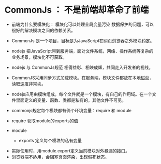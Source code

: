 # CommonJs  ： 不是前端却革命了前端

+ 前端为什么要模块化： 模块化可以处理全局变量污染
数据保护的问题，可以很好的解决模块之间的依赖关系。

+ CommonJs 是一个项目，目标是为JavaScript在网页浏览器之外模块约定。
+ nodejs 把JavaScript带到服务端，面对文件系统，网络、操作系统等复杂的业务场景，模块化不可获取。
+ nodejs 与 CommonJs规范 相得益彰、相映成辉，共同走入开发者的视线。

+ CommonJS采用同步方式加载模块。在服务端，模块文件都放在本地磁盘，读取速度非常块。
+ nodejs应用由模块组成，每个文件就是一个模块，有自己的作用域。在一个文件里面定义的变量、函数、类都是私有的，其他文件不可见。

+ commonjs规定每个模块都有俩个环境变量：require 和 module

+ require  获取module的exports的值
+ module 
    + exports 定义每个模块的私有变量

- 实际使用时，用module.export定义当前模块对外暴漏的接口。
- 浏览器端不适用，会阻塞页面渲染，出现假死状态。

